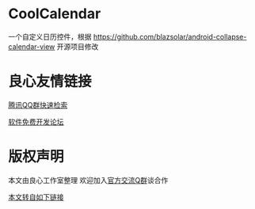 CoolCalendar
============

一个自定义日历控件，根据 https://github.com/blazsolar/android-collapse-calendar-view 开源项目修改



 # 良心友情链接

[腾讯QQ群快速检索](http://u.720life.cn/s/8cf73f7c)

[软件免费开发论坛](http://u.720life.cn/s/bbb01dc0)

# 版权声明 

本文由良心工作室整理 欢迎加入[官方交流Q群](https://u.720life.cn/s/f2316816)谈合作

[本文转自如下链接](http://u.720life.cn/g/2e71d0f0a5c601172267ba20d3a43c6eb08162fa630f280bd3ac31d27d2834cb2e38ed7777f3140059ab9f314117596732a35e32dfe7b5419f1405d922937c3e)